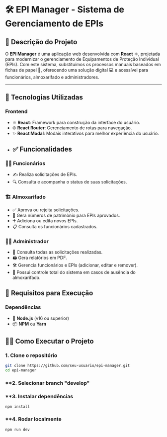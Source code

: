 # 🛠️ **EPI Manager - Sistema de Gerenciamento de EPIs**

## 📖 **Descrição do Projeto**
O **EPI Manager** é uma aplicação web desenvolvida com **React** ⚛️, projetada para modernizar o gerenciamento de Equipamentos de Proteção Individual (EPIs). Com este sistema, substituímos os processos manuais baseados em fichas de papel 📝, oferecendo uma solução digital 💻 e acessível para funcionários, almoxarifado e administradores.

---

## 🚀 **Tecnologias Utilizadas**

### **Frontend**  
- ⚛️ **React**: Framework para construção da interface do usuário.  
- 🌐 **React Router**: Gerenciamento de rotas para navegação.  
- ✨ **React Modal**: Modais interativos para melhor experiência do usuário.
- ## ✅ **Funcionalidades**

### 👷‍♂️ **Funcionários**
- ✍️ Realiza solicitações de EPIs.  
- 🔍 Consulta e acompanha o status de suas solicitações.  

### 🏗️ **Almoxarifado**
- ✅ Aprova ou rejeita solicitações.  
- 🔢 Gera números de patrimônio para EPIs aprovados.  
- ➕ Adiciona ou edita novos EPIs.  
- 📋 Consulta os funcionários cadastrados.  

### 👩‍💼 **Administrador**
- 📂 Consulta todas as solicitações realizadas.  
- 🖨️ Gera relatórios em PDF.  
- 🛠️ Gerencia funcionários e EPIs (adicionar, editar e remover).  
- 🔑 Possui controle total do sistema em casos de ausência do almoxarifado.

## 🧩 **Requisitos para Execução**

### **Dependências**
- 🔵 **Node.js** (v16 ou superior)  
- 📦 **NPM** ou **Yarn**

## 🏃‍♂️ **Como Executar o Projeto**

### **1. Clone o repositório**  
```bash
git clone https://github.com/seu-usuario/epi-manager.git
cd epi-manager
```

### **2. Selecionar branch "develop"

### **3. Instalar dependências
```
npm install
```

### **4. Rodar localmente
```
npm run dev
```
